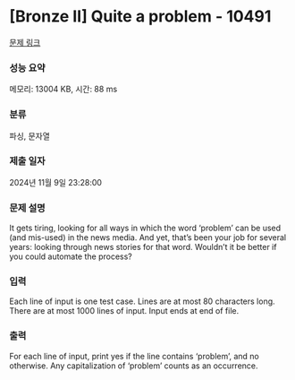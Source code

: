 # [Bronze II] Quite a problem - 10491 

[문제 링크](https://www.acmicpc.net/problem/10491) 

### 성능 요약

메모리: 13004 KB, 시간: 88 ms

### 분류

파싱, 문자열

### 제출 일자

2024년 11월 9일 23:28:00

### 문제 설명

<p>It gets tiring, looking for all ways in which the word ‘problem’ can be used (and mis-used) in the news media. And yet, that’s been your job for several years: looking through news stories for that word. Wouldn’t it be better if you could automate the process?</p>

### 입력 

 <p>Each line of input is one test case. Lines are at most 80 characters long. There are at most 1000 lines of input. Input ends at end of file.</p>

### 출력 

 <p>For each line of input, print yes if the line contains ‘problem’, and no otherwise. Any capitalization of ‘problem’ counts as an occurrence.</p>

